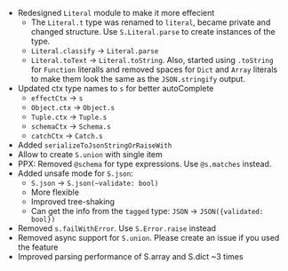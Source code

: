 - Redesigned `Literal` module to make it more effecient
  - The `Literal.t` type was renamed to `literal`, became private and changed structure. Use `S.Literal.parse` to create instances of the type.
  - `Literal.classify` -> `Literal.parse`
  - `Literal.toText` -> `Literal.toString`. Also, started using `.toString` for `Function` literalls and removed spaces for `Dict` and `Array` literals to make them look the same as the `JSON.stringify` output.
- Updated ctx type names to `s` for better autoComplete
  - `effectCtx` -> `s`
  - `Object.ctx` -> `Object.s`
  - `Tuple.ctx` -> `Tuple.s`
  - `schemaCtx` -> `Schema.s`
  - `catchCtx` -> `Catch.s`
- Added `serializeToJsonStringOrRaiseWith`
- Allow to create `S.union` with single item
- PPX: Removed `@schema` for type expressions. Use `@s.matches` instead.
- Added unsafe mode for `S.json`:
  - `S.json` -> `S.json(~validate: bool)`
  - More flexible
  - Improved tree-shaking
  - Can get the info from the `tagged` type: `JSON` -> `JSON({validated: bool})`
- Removed `s.failWithError`. Use `S.Error.raise` instead
- Removed async support for `S.union`. Please create an issue if you used the feature
- Improved parsing performance of S.array and S.dict ~3 times
